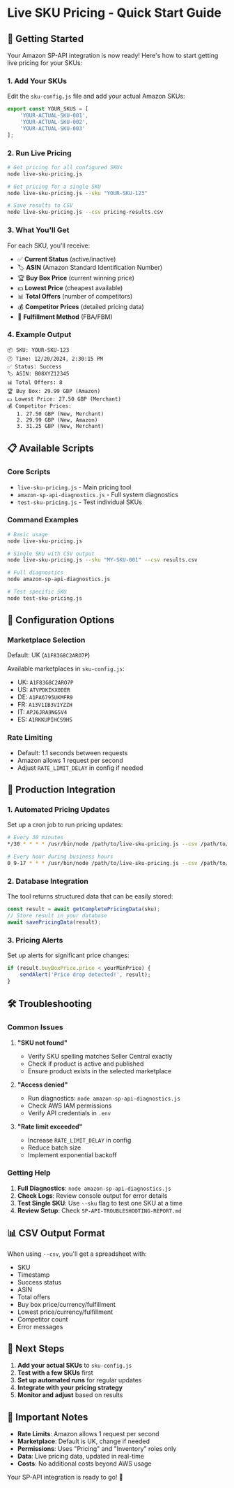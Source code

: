 # Live SKU Pricing - Quick Start Guide

## 🚀 Getting Started

Your Amazon SP-API integration is now ready! Here's how to start getting live pricing for your SKUs:

### 1. Add Your SKUs

Edit the `sku-config.js` file and add your actual Amazon SKUs:

```javascript
export const YOUR_SKUS = [
    'YOUR-ACTUAL-SKU-001',
    'YOUR-ACTUAL-SKU-002',
    'YOUR-ACTUAL-SKU-003'
];
```

### 2. Run Live Pricing

```bash
# Get pricing for all configured SKUs
node live-sku-pricing.js

# Get pricing for a single SKU
node live-sku-pricing.js --sku "YOUR-SKU-123"

# Save results to CSV
node live-sku-pricing.js --csv pricing-results.csv
```

### 3. What You'll Get

For each SKU, you'll receive:
- ✅ **Current Status** (active/inactive)
- 🏷️ **ASIN** (Amazon Standard Identification Number)
- 🏆 **Buy Box Price** (current winning price)
- 💵 **Lowest Price** (cheapest available)
- 📊 **Total Offers** (number of competitors)
- 💰 **Competitor Prices** (detailed pricing data)
- 🚚 **Fulfillment Method** (FBA/FBM)

### 4. Example Output

```
📦 SKU: YOUR-SKU-123
🕐 Time: 12/20/2024, 2:30:15 PM
✅ Status: Success
🏷️ ASIN: B08XYZ12345
📊 Total Offers: 8
🏆 Buy Box: 29.99 GBP (Amazon)
💵 Lowest Price: 27.50 GBP (Merchant)
💰 Competitor Prices:
   1. 27.50 GBP (New, Merchant)
   2. 29.99 GBP (New, Amazon)
   3. 31.25 GBP (New, Merchant)
```

## 📋 Available Scripts

### Core Scripts
- `live-sku-pricing.js` - Main pricing tool
- `amazon-sp-api-diagnostics.js` - Full system diagnostics
- `test-sku-pricing.js` - Test individual SKUs

### Command Examples

```bash
# Basic usage
node live-sku-pricing.js

# Single SKU with CSV output
node live-sku-pricing.js --sku "MY-SKU-001" --csv results.csv

# Full diagnostics
node amazon-sp-api-diagnostics.js

# Test specific SKU
node test-sku-pricing.js
```

## 🔧 Configuration Options

### Marketplace Selection
Default: UK (`A1F83G8C2ARO7P`)

Available marketplaces in `sku-config.js`:
- UK: `A1F83G8C2ARO7P`
- US: `ATVPDKIKX0DER`
- DE: `A1PA6795UKMFR9`
- FR: `A13V1IB3VIYZZH`
- IT: `APJ6JRA9NG5V4`
- ES: `A1RKKUPIHCS9HS`

### Rate Limiting
- Default: 1.1 seconds between requests
- Amazon allows 1 request per second
- Adjust `RATE_LIMIT_DELAY` in config if needed

## 🎯 Production Integration

### 1. Automated Pricing Updates
Set up a cron job to run pricing updates:

```bash
# Every 30 minutes
*/30 * * * * /usr/bin/node /path/to/live-sku-pricing.js --csv /path/to/pricing-data.csv

# Every hour during business hours
0 9-17 * * * /usr/bin/node /path/to/live-sku-pricing.js --csv /path/to/pricing-data.csv
```

### 2. Database Integration
The tool returns structured data that can be easily stored:

```javascript
const result = await getCompletePricingData(sku);
// Store result in your database
await savePricingData(result);
```

### 3. Pricing Alerts
Set up alerts for significant price changes:

```javascript
if (result.buyBoxPrice.price < yourMinPrice) {
    sendAlert('Price drop detected!', result);
}
```

## 🛠️ Troubleshooting

### Common Issues

1. **"SKU not found"**
   - Verify SKU spelling matches Seller Central exactly
   - Check if product is active and published
   - Ensure product exists in the selected marketplace

2. **"Access denied"**
   - Run diagnostics: `node amazon-sp-api-diagnostics.js`
   - Check AWS IAM permissions
   - Verify API credentials in `.env`

3. **"Rate limit exceeded"**
   - Increase `RATE_LIMIT_DELAY` in config
   - Reduce batch size
   - Implement exponential backoff

### Getting Help

1. **Full Diagnostics**: `node amazon-sp-api-diagnostics.js`
2. **Check Logs**: Review console output for error details
3. **Test Single SKU**: Use `--sku` flag to test one SKU at a time
4. **Review Setup**: Check `SP-API-TROUBLESHOOTING-REPORT.md`

## 📊 CSV Output Format

When using `--csv`, you'll get a spreadsheet with:
- SKU
- Timestamp
- Success status
- ASIN
- Total offers
- Buy box price/currency/fulfillment
- Lowest price/currency/fulfillment
- Competitor count
- Error messages

## 🔄 Next Steps

1. **Add your actual SKUs** to `sku-config.js`
2. **Test with a few SKUs** first
3. **Set up automated runs** for regular updates
4. **Integrate with your pricing strategy**
5. **Monitor and adjust** based on results

## 🚨 Important Notes

- **Rate Limits**: Amazon allows 1 request per second
- **Marketplace**: Default is UK, change if needed
- **Permissions**: Uses "Pricing" and "Inventory" roles only
- **Data**: Live pricing data, updated in real-time
- **Costs**: No additional costs beyond AWS usage

Your SP-API integration is ready to go! 🎉
